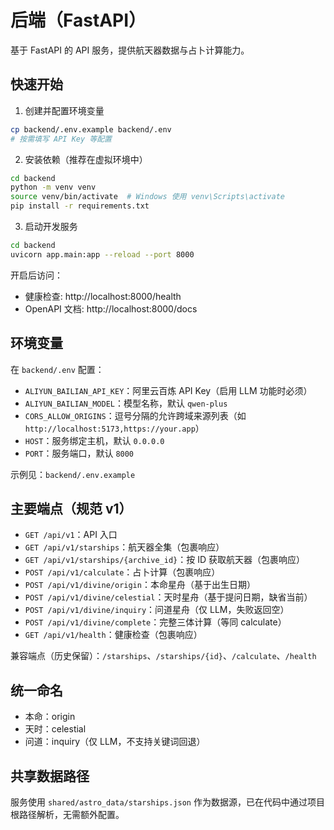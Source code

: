 # 后端（FastAPI）

基于 FastAPI 的 API 服务，提供航天器数据与占卜计算能力。

## 快速开始

1) 创建并配置环境变量

```bash
cp backend/.env.example backend/.env
# 按需填写 API Key 等配置
```

2) 安装依赖（推荐在虚拟环境中）

```bash
cd backend
python -m venv venv
source venv/bin/activate  # Windows 使用 venv\Scripts\activate
pip install -r requirements.txt
```

3) 启动开发服务

```bash
cd backend
uvicorn app.main:app --reload --port 8000
```

开启后访问：
- 健康检查: http://localhost:8000/health
- OpenAPI 文档: http://localhost:8000/docs

## 环境变量

在 `backend/.env` 配置：

- `ALIYUN_BAILIAN_API_KEY`：阿里云百炼 API Key（启用 LLM 功能时必须）
- `ALIYUN_BAILIAN_MODEL`：模型名称，默认 `qwen-plus`
- `CORS_ALLOW_ORIGINS`：逗号分隔的允许跨域来源列表（如 `http://localhost:5173,https://your.app`）
- `HOST`：服务绑定主机，默认 `0.0.0.0`
- `PORT`：服务端口，默认 `8000`

示例见：`backend/.env.example`

## 主要端点（规范 v1）

- `GET /api/v1`：API 入口
- `GET /api/v1/starships`：航天器全集（包裹响应）
- `GET /api/v1/starships/{archive_id}`：按 ID 获取航天器（包裹响应）
- `POST /api/v1/calculate`：占卜计算（包裹响应）
- `POST /api/v1/divine/origin`：本命星舟（基于出生日期）
- `POST /api/v1/divine/celestial`：天时星舟（基于提问日期，缺省当前）
- `POST /api/v1/divine/inquiry`：问道星舟（仅 LLM，失败返回空）
- `POST /api/v1/divine/complete`：完整三体计算（等同 calculate）
- `GET /api/v1/health`：健康检查（包裹响应）

兼容端点（历史保留）：`/starships`、`/starships/{id}`、`/calculate`、`/health`

## 统一命名

- 本命：origin
- 天时：celestial
- 问道：inquiry（仅 LLM，不支持关键词回退）

## 共享数据路径

服务使用 `shared/astro_data/starships.json` 作为数据源，已在代码中通过项目根路径解析，无需额外配置。
